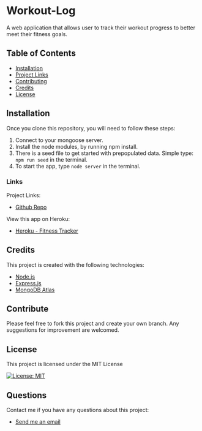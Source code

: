 # Workout-Log
A web application that allows user to track their workout progress to better meet their fitness goals.

## Table of Contents
  - [Installation](#installation)
  - [Project Links](#links)
  - [Contributing](#contributing)
  - [Credits](#credits)
  - [License](#license)

  ## Installation
  Once you clone this repository, you will need to follow these steps:
  1. Connect to your mongoose server. 
  2. Install the node modules, by running npm install.
  3. There is a seed file to get started with prepopulated data. Simple type: 
  `npm run seed` in the terminal.
  5. To start the app, type `node server` in the terminal.
  
  ### Links
  Project Links:
  - [Github Repo](https://github.com/larafoster/Workout-Log) 

  View this app on Heroku:
  - [Heroku - Fitness Tracker](hhttps://workout-app-osu.herokuapp.com/)

  ## Credits 
  This project is created with the following technologies:
  - [Node.js](https://nodejs.org/en/) 
  - [Express.js](https://expressjs.com/) 
  - [MongoDB Atlas](https://cloud.mongodb.com/) 

  ## Contribute
   Please feel free to fork this project and create your own branch. Any suggestions for improvement are welcomed.

 ## License
 This project is licensed under the MIT License

 [![License: MIT](https://img.shields.io/badge/License-MIT-yellow.svg)](https://opensource.org/licenses/MIT)  
  
  ## Questions
  Contact me if you have any questions about this project:

  - [Send me an email](mailto:larafoster.dev@gmail.com)

